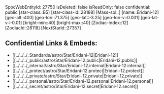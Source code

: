 ﻿---
location:
- -3.25
- -71.375
- 400
tags:
- astro/Star
type: Star
---

SpocWebEntityId: 27750
isDeleted: false
isReadOnly: false
confidential: public
[star-class::B5]
[star-class-id::28188]
[Mass-sol::]
[name::Eridani-12]
[geo-alt::400]
[geo-lon::71.375]
[geo-lat::-3.25]
[geo-lon-v::0.001]
[geo-lat-v::-0.01]
[bright-min::40]
[bright-max::40]
[Zodiac-index::12]
[ZodiacId::28118]
[NextStarId::27357]



## Confidential Links & Embeds: 
- [[../../../_Standards/astro/Star/Eridani-12|Eridani-12]] 
- [[../../../_public/astro/Star/Eridani-12.public|Eridani-12.public]] 
- [[../../../_internal/astro/Star/Eridani-12.internal|Eridani-12.internal]] 
- [[../../../_protect/astro/Star/Eridani-12.protect|Eridani-12.protect]] 
- [[../../../_private/astro/Star/Eridani-12.private|Eridani-12.private]] 
- [[../../../_personal/astro/Star/Eridani-12.personal|Eridani-12.personal]] 
- [[../../../_secret/astro/Star/Eridani-12.secret|Eridani-12.secret]]

